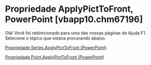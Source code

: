
# Propriedade ApplyPictToFront, PowerPoint [vbapp10.chm67196]

Olá! Você foi redirecionado para uma das nossas páginas de Ajuda F1. Selecione o tópico que estava procurando abaixo.

[Propriedade Series.ApplyPictToFront (PowerPoint)](http://msdn.microsoft.com/library/babe864c-1301-a8d1-ab13-41b9ccc71824%28Office.15%29.aspx)

[Propriedade Point.ApplyPictToFront (PowerPoint)](http://msdn.microsoft.com/library/c883883d-ad54-ef4b-c749-a4efe721a96f%28Office.15%29.aspx)

